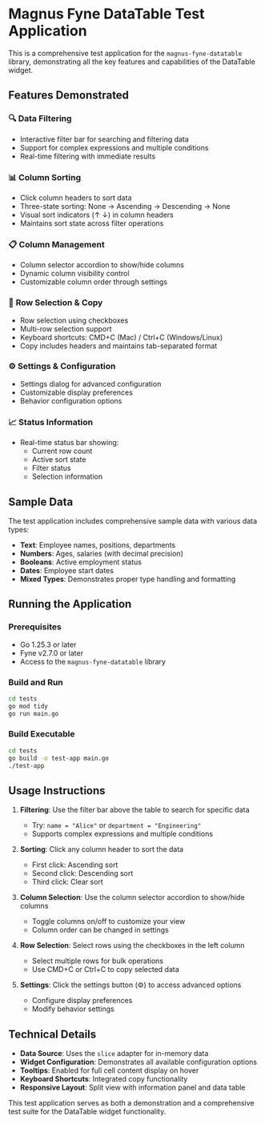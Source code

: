 # Magnus Fyne DataTable Test Application

This is a comprehensive test application for the `magnus-fyne-datatable` library, demonstrating all the key features and capabilities of the DataTable widget.

## Features Demonstrated

### 🔍 **Data Filtering**
- Interactive filter bar for searching and filtering data
- Support for complex expressions and multiple conditions
- Real-time filtering with immediate results

### 📊 **Column Sorting**
- Click column headers to sort data
- Three-state sorting: None → Ascending → Descending → None
- Visual sort indicators (↑ ↓) in column headers
- Maintains sort state across filter operations

### 📋 **Column Management**
- Column selector accordion to show/hide columns
- Dynamic column visibility control
- Customizable column order through settings

### 📱 **Row Selection & Copy**
- Row selection using checkboxes
- Multi-row selection support
- Keyboard shortcuts: CMD+C (Mac) / Ctrl+C (Windows/Linux)
- Copy includes headers and maintains tab-separated format

### ⚙️ **Settings & Configuration**
- Settings dialog for advanced configuration
- Customizable display preferences
- Behavior configuration options

### 📈 **Status Information**
- Real-time status bar showing:
  - Current row count
  - Active sort state
  - Filter status
  - Selection information

## Sample Data

The test application includes comprehensive sample data with various data types:

- **Text**: Employee names, positions, departments
- **Numbers**: Ages, salaries (with decimal precision)
- **Booleans**: Active employment status
- **Dates**: Employee start dates
- **Mixed Types**: Demonstrates proper type handling and formatting

## Running the Application

### Prerequisites
- Go 1.25.3 or later
- Fyne v2.7.0 or later
- Access to the `magnus-fyne-datatable` library

### Build and Run
```bash
cd tests
go mod tidy
go run main.go
```

### Build Executable
```bash
cd tests
go build -o test-app main.go
./test-app
```

## Usage Instructions

1. **Filtering**: Use the filter bar above the table to search for specific data
   - Try: `name = "Alice"` or `department = "Engineering"`
   - Supports complex expressions and multiple conditions

2. **Sorting**: Click any column header to sort the data
   - First click: Ascending sort
   - Second click: Descending sort  
   - Third click: Clear sort

3. **Column Selection**: Use the column selector accordion to show/hide columns
   - Toggle columns on/off to customize your view
   - Column order can be changed in settings

4. **Row Selection**: Select rows using the checkboxes in the left column
   - Select multiple rows for bulk operations
   - Use CMD+C or Ctrl+C to copy selected data

5. **Settings**: Click the settings button (⚙️) to access advanced options
   - Configure display preferences
   - Modify behavior settings

## Technical Details

- **Data Source**: Uses the `slice` adapter for in-memory data
- **Widget Configuration**: Demonstrates all available configuration options
- **Tooltips**: Enabled for full cell content display on hover
- **Keyboard Shortcuts**: Integrated copy functionality
- **Responsive Layout**: Split view with information panel and data table

This test application serves as both a demonstration and a comprehensive test suite for the DataTable widget functionality.
